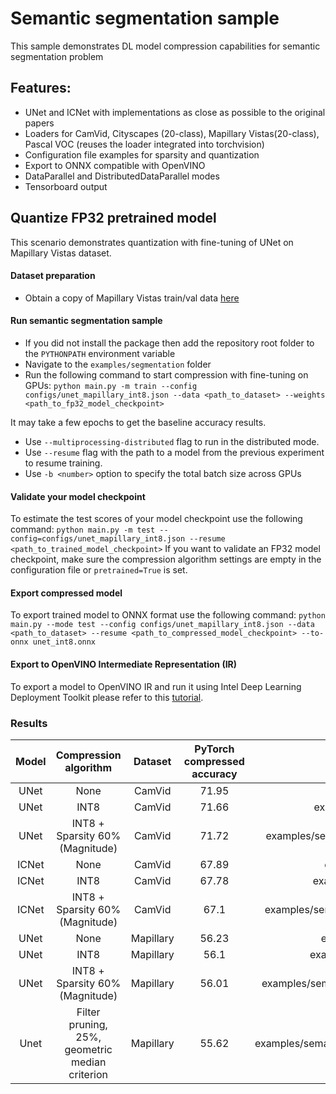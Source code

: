 # Semantic segmentation sample
This sample demonstrates DL model compression capabilities for semantic segmentation problem

## Features:
- UNet and ICNet with implementations as close as possible to the original papers
- Loaders for CamVid, Cityscapes (20-class), Mapillary Vistas(20-class), Pascal VOC (reuses the loader integrated into torchvision)
- Configuration file examples for sparsity and quantization
- Export to ONNX compatible with OpenVINO
- DataParallel and DistributedDataParallel modes
- Tensorboard output

## Quantize FP32 pretrained model
This scenario demonstrates quantization with fine-tuning of UNet on Mapillary Vistas dataset.

#### Dataset preparation
- Obtain a copy of Mapillary Vistas train/val data [here](https://www.mapillary.com/dataset/vistas/)

#### Run semantic segmentation sample
- If you did not install the package then add the repository root folder to the `PYTHONPATH` environment variable
- Navigate to the `examples/segmentation` folder
- Run the following command to start compression with fine-tuning on GPUs:
`python main.py -m train --config configs/unet_mapillary_int8.json --data <path_to_dataset> --weights <path_to_fp32_model_checkpoint>`

It may take a few epochs to get the baseline accuracy results.
- Use `--multiprocessing-distributed` flag to run in the distributed mode.
- Use `--resume` flag with the path to a model from the previous experiment to resume training.
- Use `-b <number>` option to specify the total batch size across GPUs

#### Validate your model checkpoint
To estimate the test scores of your model checkpoint use the following command:
`python main.py -m test --config=configs/unet_mapillary_int8.json --resume <path_to_trained_model_checkpoint>`
If you want to validate an FP32 model checkpoint, make sure the compression algorithm settings are empty in the configuration file or `pretrained=True` is set.

#### Export compressed model
To export trained model to ONNX format use the following command:
`python main.py --mode test --config configs/unet_mapillary_int8.json --data <path_to_dataset> --resume <path_to_compressed_model_checkpoint> --to-onnx unet_int8.onnx`

#### Export to OpenVINO Intermediate Representation (IR)

To export a model to OpenVINO IR and run it using Intel Deep Learning Deployment Toolkit please refer to this [tutorial](https://software.intel.com/en-us/openvino-toolkit).

### Results

|Model|Compression algorithm|Dataset|PyTorch compressed accuracy|Config path|PyTorch checkpoint|
| :---: | :---: | :---: | :---: | :---: | :---: |
|UNet|None|CamVid|71.95|examples/semantic_segmentation/configs/unet_camvid.json|[Link](https://storage.openvinotoolkit.org/repositories/nncf/models/v1.5.0/unet_camvid.pth)|
|UNet|INT8|CamVid|71.66|examples/semantic_segmentation/configs/unet_camvid_int8.json|[Link](https://storage.openvinotoolkit.org/repositories/nncf/models/v1.5.0/unet_camvid_int8.pth)|
|UNet|INT8 + Sparsity 60% (Magnitude)|CamVid|71.72|examples/semantic_segmentation/configs/unet_camvid_magnitude_sparsity_int8.json|[Link](https://storage.openvinotoolkit.org/repositories/nncf/models/v1.5.0/unet_camvid_magnitude_sparsity_int8.pth)|
|ICNet|None|CamVid|67.89|examples/semantic_segmentation/configs/icnet_camvid.json|[Link](https://storage.openvinotoolkit.org/repositories/nncf/models/v1.5.0/icnet_camvid.pth)|
|ICNet|INT8|CamVid|67.78|examples/semantic_segmentation/configs/icnet_camvid_int8.json|[Link](https://storage.openvinotoolkit.org/repositories/nncf/models/v1.5.0/icnet_camvid_int8.pth)|
|ICNet|INT8 + Sparsity 60% (Magnitude)|CamVid|67.1|examples/semantic_segmentation/configs/icnet_camvid_magnitude_sparsity_int8.json|[Link](https://storage.openvinotoolkit.org/repositories/nncf/models/v1.5.0/icnet_camvid_magnitude_sparsity_int8.pth)|
|UNet|None|Mapillary|56.23|examples/semantic_segmentation/configs/unet_mapillary.json|[Link](https://storage.openvinotoolkit.org/repositories/nncf/models/v1.5.0/unet_mapillary.pth)|
|UNet|INT8|Mapillary|56.1|examples/semantic_segmentation/configs/unet_mapillary_int8.json|[Link](https://storage.openvinotoolkit.org/repositories/nncf/models/v1.5.0/unet_mapillary_int8.pth)|
|UNet|INT8 + Sparsity 60% (Magnitude)|Mapillary|56.01|examples/semantic_segmentation/configs/unet_mapillary_magnitude_sparsity_int8.json|[Link](https://storage.openvinotoolkit.org/repositories/nncf/models/v1.5.0/unet_mapillary_magnitude_sparsity_int8.pth)|
|Unet|Filter pruning, 25%, geometric median criterion|Mapillary|55.62|examples/semantic_segmentation/configs/unet_mapillary_pruning_geometric_median.json|[Link](https://storage.openvinotoolkit.org/repositories/nncf/models/v1.5.0/unet_mapillary_pruning_geometric_median.pth)|
